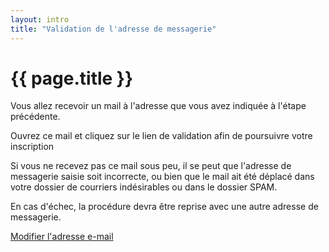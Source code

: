 ```yaml
---
layout: intro
title: "Validation de l'adresse de messagerie"
---
```

<h1>{{ page.title }}</h1>

<p>Vous allez recevoir un mail à l'adresse que vous avez indiquée à l'étape précédente.</p>

<p>Ouvrez ce mail et cliquez sur le lien de validation afin de poursuivre votre inscription</p>

<p>Si vous ne recevez pas ce mail sous peu, il se peut que l'adresse de messagerie saisie soit incorrecte, ou bien que le mail ait été déplacé dans votre dossier de courriers indésirables ou dans le dossier SPAM.</p>

<p>En cas d'échec, la procédure devra être reprise avec une autre adresse de messagerie.</p>

<nav>
  <a class=button href="/" rel=prev>Modifier l'adresse e-mail</a>
</nav>

<script>
  document.body.addEventListener('load', () => {
    document.querySelector('button[rel=next]').disabled = !localStorage.token
    window.validateForm = async function(form) {
      if(localStorage.token) return true
    }
  })
</script>
